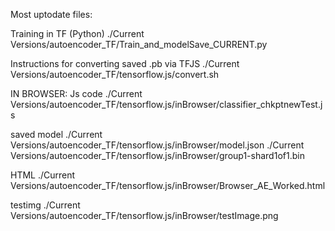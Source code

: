 Most uptodate files:

Training in TF (Python)
./Current Versions/autoencoder_TF/Train_and_modelSave_CURRENT.py

Instructions for converting saved .pb via TFJS
./Current Versions/autoencoder_TF/tensorflow.js/convert.sh


IN BROWSER:
Js code
./Current Versions/autoencoder_TF/tensorflow.js/inBrowser/classifier_chkptnewTest.js

saved model
./Current Versions/autoencoder_TF/tensorflow.js/inBrowser/model.json
./Current Versions/autoencoder_TF/tensorflow.js/inBrowser/group1-shard1of1.bin

HTML
./Current Versions/autoencoder_TF/tensorflow.js/inBrowser/Browser_AE_Worked.html

testimg
./Current Versions/autoencoder_TF/tensorflow.js/inBrowser/testImage.png